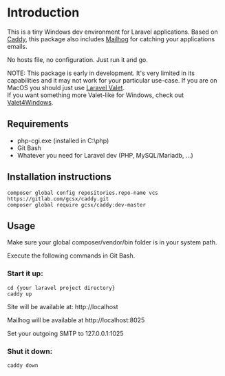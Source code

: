 # Introduction
This is a tiny Windows dev environment for Laravel applications.  Based on [Caddy](https://caddyserver.com/), 
this package also includes [Mailhog](https://github.com/mailhog/MailHog) for catching your applications emails.  

No hosts file, no configuration.  Just run it and go.

NOTE: This package is early in development.  It's very limited in its capabilities and it may not work for your
particular use-case.  If you are on MacOS you should just use [Laravel Valet](https://laravel.com/docs/5.4/valet).  
If you want something more Valet-like for Windows, check out [Valet4Windows](https://github.com/vitr/valet4windows).

## Requirements
- php-cgi.exe (installed in C:\php)
- Git Bash
- Whatever you need for Laravel dev (PHP, MySQL/Mariadb, ...)

## Installation instructions
```
composer global config repositories.repo-name vcs https://gitlab.com/gcsx/caddy.git
composer global require gcsx/caddy:dev-master
```

## Usage
Make sure your global composer/vendor/bin folder is in your system path.

Execute the following commands in Git Bash.

### Start it up:
```
cd {your laravel project directory}
caddy up
```

Site will be available at:
http://localhost

Mailhog will be available at http://localhost:8025

Set your outgoing SMTP to 127.0.0.1:1025

### Shut it down:
```
caddy down
```